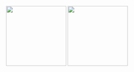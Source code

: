 <section>
  <img style="height: 165px;" align="center" src="https://github-readme-stats.vercel.app/api?username=FuBaooo&show_icons=true" />
  <img style="height: 165px;" align="center" src="https://github-readme-stats.vercel.app/api/top-langs/?username=FuBaooo&layout=compact" />
<section>
